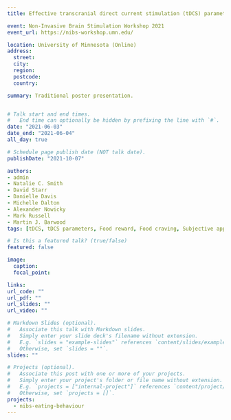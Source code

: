 ```yaml
---
title: Effective transcranial direct current stimulation (tDCS) parameters for the modulation of eating behaviour - A systematic literature review

event: Non-Invasive Brain Stimulation Workshop 2021
event_url: https://nibs-workshop.umn.edu/

location: University of Minnesota (Online)
address:
  street: 
  city: 
  region: 
  postcode: 
  country: 

summary: Traditional poster presentation.


# Talk start and end times.
#   End time can optionally be hidden by prefixing the line with `#`.
date: "2021-06-03"
date_end: "2021-06-04"
all_day: true

# Schedule page publish date (NOT talk date).
publishDate: "2021-10-07"

authors:
- admin
- Natalie C. Smith
- David Starr
- Danielle Davis
- Michelle Dalton
- Alexander Nowicky
- Mark Russell
- Martin J. Barwood
tags: [tDCS, tDCS parameters, Food reward, Food craving, Subjective appetite]

# Is this a featured talk? (true/false)
featured: false

image:
  caption: 
  focal_point: 

links:
url_code: ""
url_pdf: ""
url_slides: ""
url_video: ""

# Markdown Slides (optional).
#   Associate this talk with Markdown slides.
#   Simply enter your slide deck's filename without extension.
#   E.g. `slides = "example-slides"` references `content/slides/example-slides.md`.
#   Otherwise, set `slides = ""`.
slides: ""

# Projects (optional).
#   Associate this post with one or more of your projects.
#   Simply enter your project's folder or file name without extension.
#   E.g. `projects = ["internal-project"]` references `content/project/deep-learning/index.md`.
#   Otherwise, set `projects = []`.
projects:
  - nibs-eating-behaviour
---
```

